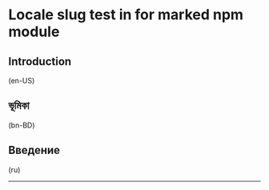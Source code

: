 # Locale slug test in for marked npm module

## Introduction
(en-US)

## ভূমিকা
(bn-BD)

## Введение
(ru)

---
